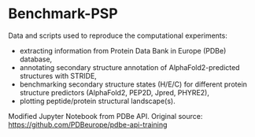 # Benchmark-PSP
Data and scripts used to reproduce the computational experiments: 
- extracting information from Protein Data Bank in Europe (PDBe) database, 
- annotating secondary structure annotation of AlphaFold2-predicted structures with STRIDE, 
- benchmarking secondary structure states (H/E/C) for different protein structure predictors 
(AlphaFold2, PEP2D, Jpred, PHYRE2), 
- plotting peptide/protein structural landscape(s).

Modified Jupyter Notebook from PDBe API. Original source:
 https://github.com/PDBeurope/pdbe-api-training
